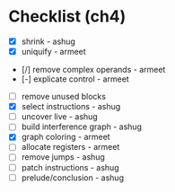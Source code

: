 # Checklist (ch4)

- [x] shrink - ashug
- [x] uniquify - armeet
- [/] remove complex operands - armeet
- [-] explicate control - armeet
- [ ] remove unused blocks
- [x] select instructions - ashug
- [ ] uncover live - ashug
- [ ] build interference graph - ashug
- [x] graph coloring - armeet
- [ ] allocate registers - armeet
- [ ] remove jumps - ashug
- [ ] patch instructions - ashug
- [ ] prelude/conclusion - ashug
